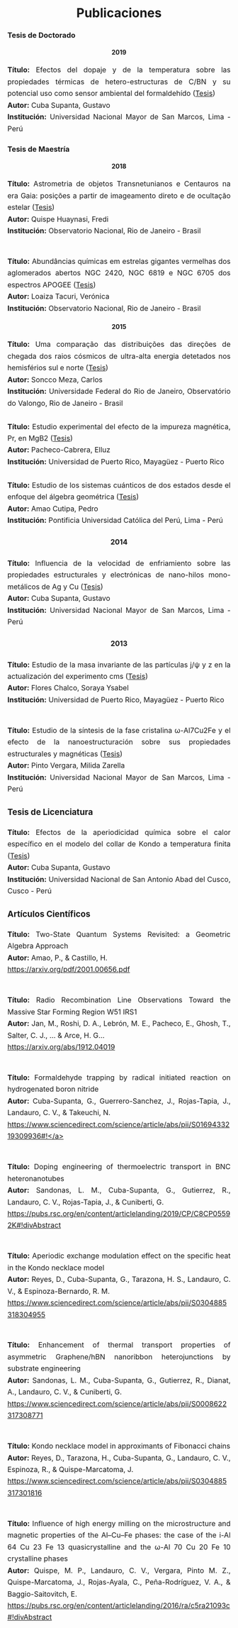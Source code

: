 ---
---
<head>
<style>
div.a {
  line-height: 0.7cm;
  font-size: 16px;
  text-align: justify;  
}
</style>
</head>

<center><h1>Publicaciones</h1></center>

<h3>Tesis de Doctorado</h3>
<center> <h4>2019</h4> </center>

<div class="a"> <b> Título:</b> Efectos del dopaje y de la temperatura sobre las propiedades térmicas de hetero-estructuras de C/BN y su potencial uso como sensor ambiental del formaldehído (<a href="https://cybertesis.unmsm.edu.pe/handle/20.500.12672/12312">Tesis</a>)<br>
<b> Autor:</b> Cuba Supanta, Gustavo<br>
<b> Institución:</b> Universidad Nacional Mayor de San Marcos, Lima - Perú </div> 

<h3>Tesis de Maestría</h3> 
<center><h4>2018</h4></center>

<div class="a"> <b> Título:</b> Astrometria de objetos Transnetunianos e Centauros na era Gaia: posições a partir de imageamento direto e de ocultação estelar (<a href="http://www.on.br/conteudo/dppg_e_iniciacao/dppg/ferramenta_teses/teses/ASTRONOMIA/[417_09-06_C]on_2018_m_frediquispe.pdf">Tesis</a>)<br>
<b> Autor:</b> Quispe Huaynasi, Fredi<br>
<b> Institución:</b> Observatorio Nacional, Rio de Janeiro - Brasil <br><br>

<b> Título:</b> Abundâncias químicas em estrelas gigantes vermelhas dos aglomerados abertos NGC 2420, NGC 6819 e NGC 6705 dos espectros APOGEE (<a href="http://www.on.br/conteudo/dppg_e_iniciacao/dppg/ferramenta_teses/teses/ASTRONOMIA/%5B398_50-38_C%5Don_2018_m_veronicaloaizatacuri-novo.pdf">Tesis</a>)<br>
<b> Autor:</b> Loaiza Tacuri, Verónica<br>
<b> Institución:</b> Observatorio Nacional, Rio de Janeiro - Brasil </div>

<center><h4>2015</h4></center>

<div class="a"> <b> Título:</b> Uma comparação das distribuições das direções de chegada dos raios cósmicos de ultra-alta energia detetados nos hemisférios sul e norte (<a href="http://objdig.ufrj.br/14/teses/842460.pdf">Tesis</a>)<br>
<b> Autor:</b> Soncco Meza, Carlos<br>
<b> Institución:</b> Universidade Federal do Rio de Janeiro, Observatório do Valongo, Rio de Janeiro - Brasil <br><br>

<div class="a"> <b> Título:</b> Estudio experimental del efecto de la impureza magnética, Pr, en MgB2  (<a href="https://scholar.uprm.edu/handle/20.500.11801/2017">Tesis</a>)<br>
<b> Autor:</b> Pacheco-Cabrera, Elluz<br>
<b> Institución:</b> Universidad de Puerto Rico, Mayagüez - Puerto Rico <br><br>

<div class="a"> <b> Título:</b> Estudio de los sistemas cuánticos de dos estados desde el enfoque del álgebra geométrica (<a href="http://tesis.pucp.edu.pe/repositorio/bitstream/handle/20.500.12404/6715/AMAO_CUTIPA_PEDRO_ESTUDIO_SISTEMAS_CUANTICOS_1.pdf?sequence=4&isAllowed=y">Tesis</a>)<br>
<b> Autor:</b> Amao Cutipa, Pedro<br>
<b> Institución:</b> Pontificia Universidad Católica del Perú, Lima - Perú </div>

<center><h4>2014</h4></center>
<div class="a"> <b> Título:</b> Influencia de la velocidad de enfriamiento sobre las propiedades estructurales y electrónicas de nano-hilos mono-metálicos de Ag y Cu (<a href="https://cybertesis.unmsm.edu.pe/handle/20.500.12672/5786">Tesis</a>)<br>
<b> Autor:</b> Cuba Supanta, Gustavo<br>
<b> Institución:</b> Universidad Nacional Mayor de San Marcos, Lima - Perú </div>

<center><h4>2013</h4></center>
<div class="a"> <b> Título:</b> Estudio de la masa invariante de las partículas j/ψ y z en la actualización del experimento cms (<a href="https://scholar.uprm.edu/handle/20.500.11801/2034">Tesis</a>)<br>
<b> Autor:</b> Flores Chalco, Soraya Ysabel<br>
<b> Institución:</b> Universidad de Puerto Rico, Mayagüez - Puerto Rico <br><br>

<b> Título:</b> Estudio de la síntesis de la fase cristalina ω-Al7Cu2Fe y el efecto de la nanoestructuración sobre sus propiedades estructurales y magnéticas (<a href="https://cybertesis.unmsm.edu.pe/bitstream/handle/20.500.12672/3781/Pinto_vm.pdf?sequence=1">Tesis</a>)<br>
<b> Autor:</b> Pinto Vergara, Milida Zarella<br>
<b> Institución:</b> Universidad Nacional Mayor de San Marcos, Lima - Perú </div>

<h3>Tesis de Licenciatura</h3>

<div class="a"> <b> Título:</b> Efectos de la aperiodicidad química sobre el calor específico en el modelo del collar de Kondo a temperatura finita (<a href="http://repositorio.unsaac.edu.pe/handle/UNSAAC/5208">Tesis</a>)<br>
<b> Autor:</b> Cuba Supanta, Gustavo<br>
<b> Institución:</b> Universidad Nacional de San Antonio Abad del Cusco, Cusco - Perú </div>

<h3>Artículos Científicos</h3>

<div class="a"> <b> Título:</b> Two-State Quantum Systems Revisited: a Geometric Algebra Approach<br>
<b> Autor:</b> Amao, P., & Castillo, H.<br>
<a href="https://arxiv.org/pdf/2001.00656.pdf">https://arxiv.org/pdf/2001.00656.pdf</a> <br><br>

<b> Título:</b> Radio Recombination Line Observations Toward the Massive Star Forming Region W51 IRS1 <br>
<b> Autor:</b> Jan, M., Roshi, D. A., Lebrón, M. E., Pacheco, E., Ghosh, T., Salter, C. J., ... & Arce, H. G...<br>
<a href="https://arxiv.org/abs/1912.04019"> https://arxiv.org/abs/1912.04019 </a> <br><br>

<b> Título:</b> Formaldehyde trapping by radical initiated reaction on hydrogenated boron nitride<br>
<b> Autor:</b> Cuba-Supanta, G., Guerrero-Sanchez, J., Rojas-Tapia, J., Landauro, C. V., & Takeuchi, N.<br>
<a href="https://www.sciencedirect.com/science/article/abs/pii/S0169433219309936#!">https://www.sciencedirect.com/science/article/abs/pii/S0169433219309936#!</a><br><br>

<b> Título:</b> Doping engineering of thermoelectric transport in BNC heteronanotubes<br>
<b> Autor:</b> Sandonas, L. M., Cuba-Supanta, G., Gutierrez, R., Landauro, C. V., Rojas-Tapia, J., & Cuniberti, G.<br>
<a href="https://pubs.rsc.org/en/content/articlelanding/2019/CP/C8CP05592K#!divAbstract">https://pubs.rsc.org/en/content/articlelanding/2019/CP/C8CP05592K#!divAbstract</a><br><br>

<b> Título:</b> Aperiodic exchange modulation effect on the specific heat in the Kondo necklace model<br>
<b> Autor:</b> Reyes, D., Cuba-Supanta, G., Tarazona, H. S., Landauro, C. V., & Espinoza-Bernardo, R. M.<br>
<a href="https://www.sciencedirect.com/science/article/abs/pii/S0304885318304955">https://www.sciencedirect.com/science/article/abs/pii/S0304885318304955</a><br><br>

<b> Título:</b> Enhancement of thermal transport properties of asymmetric Graphene/hBN nanoribbon heterojunctions by substrate engineering <br>
<b> Autor:</b> Sandonas, L. M., Cuba-Supanta, G., Gutierrez, R., Dianat, A., Landauro, C. V., & Cuniberti, G.<br>
<a href="https://www.sciencedirect.com/science/article/abs/pii/S0008622317308771">https://www.sciencedirect.com/science/article/abs/pii/S0008622317308771</a> <br><br>

<b> Título:</b> Kondo necklace model in approximants of Fibonacci chains <br>
<b> Autor:</b> Reyes, D., Tarazona, H., Cuba-Supanta, G., Landauro, C. V., Espinoza, R., & Quispe-Marcatoma, J.<br>
<a href="https://www.sciencedirect.com/science/article/abs/pii/S0304885317301816">https://www.sciencedirect.com/science/article/abs/pii/S0304885317301816</a><br><br>

<b> Título:</b> Influence of high energy milling on the microstructure and magnetic properties of the Al–Cu–Fe phases: the case of the i-Al 64 Cu 23 Fe 13 quasicrystalline and the ω-Al 70 Cu 20 Fe 10 crystalline phases <br>
<b> Autor:</b> Quispe, M. P., Landauro, C. V., Vergara, Pinto M. Z., Quispe-Marcatoma, J., Rojas-Ayala, C., Peña-Rodríguez, V. A., & Baggio-Saitovitch, E.<br>
<a href="https://pubs.rsc.org/en/content/articlelanding/2016/ra/c5ra21093c#!divAbstract">https://pubs.rsc.org/en/content/articlelanding/2016/ra/c5ra21093c#!divAbstract</a></div>